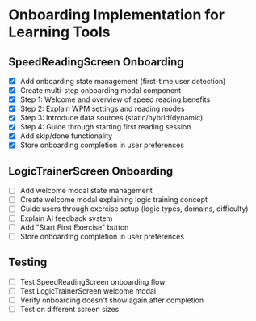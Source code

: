 # Onboarding Implementation for Learning Tools

## SpeedReadingScreen Onboarding
- [x] Add onboarding state management (first-time user detection)
- [x] Create multi-step onboarding modal component
- [x] Step 1: Welcome and overview of speed reading benefits
- [x] Step 2: Explain WPM settings and reading modes
- [x] Step 3: Introduce data sources (static/hybrid/dynamic)
- [x] Step 4: Guide through starting first reading session
- [x] Add skip/done functionality
- [x] Store onboarding completion in user preferences

## LogicTrainerScreen Onboarding
- [ ] Add welcome modal state management
- [ ] Create welcome modal explaining logic training concept
- [ ] Guide users through exercise setup (logic types, domains, difficulty)
- [ ] Explain AI feedback system
- [ ] Add "Start First Exercise" button
- [ ] Store onboarding completion in user preferences

## Testing
- [ ] Test SpeedReadingScreen onboarding flow
- [ ] Test LogicTrainerScreen welcome modal
- [ ] Verify onboarding doesn't show again after completion
- [ ] Test on different screen sizes
